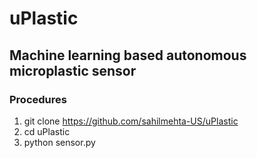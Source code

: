 # uPlastic

## Machine learning based autonomous microplastic sensor

### Procedures

1. git clone https://github.com/sahilmehta-US/uPlastic
2. cd uPlastic
3. python sensor.py
